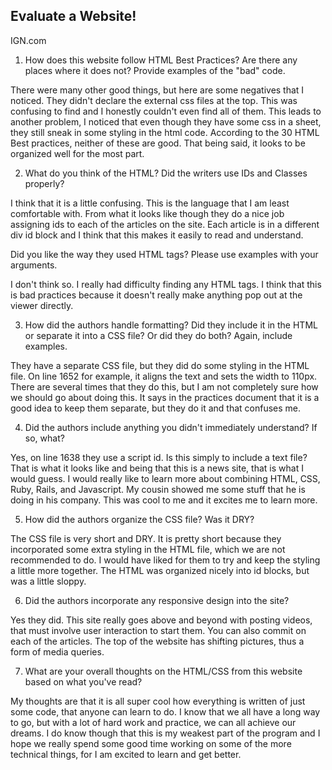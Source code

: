 ## Evaluate a Website! 

IGN.com
 
1) How does this website follow HTML Best Practices? Are there any places where 
it does not?  Provide examples of the "bad" code.

There were many other good things, but here are some negatives that I noticed. They didn't declare the external css files at the top. This was confusing to find and I honestly couldn't even find all of them. This leads to another problem, I noticed that even though they have some css in a sheet, they still sneak in some styling in the html code. According to the 30 HTML Best practices, neither of these are good. That being said, it looks to be organized well for the most part. 
 
2) What do you think of the HTML? Did the writers use IDs and Classes properly? 

I think that it is a little confusing. This is the language that I am least comfortable with. From what it looks like though they do a nice job assigning ids to each of the articles on the site. Each article is in a different div id block and I think that this makes it easily to read and understand. 

Did you like the way they used HTML tags?  Please use examples with your arguments.

I don't think so. I really had difficulty finding any HTML tags. I think that this is bad practices because it doesn't really make anything pop out at the viewer directly.
 
3) How did the authors handle formatting? Did they include it in the HTML or 
separate it into a CSS file? Or did they do both?  Again, include examples.

They have a separate CSS file, but they did do some styling in the HTML file. On line 1652 for example, it aligns the text and sets the width to 110px. There are several times that they do this, but I am not completely sure how we should go about doing this. It says in the practices document that it is a good idea to keep them separate, but they do it and that confuses me. 
 
4) Did the authors include anything you didn't immediately understand? 
If so, what?

Yes, on line 1638 they use a script id. Is this simply to include a text file? That is what it looks like and being that this is a news site, that is what I would guess. I would really like to learn more about combining HTML, CSS, Ruby, Rails, and Javascript. My cousin showed me some stuff that he is doing in his company. This was cool to me and it excites me to learn more. 

 
5) How did the authors organize the CSS file? Was it DRY?

The CSS file is very short and DRY. It is pretty short because they incorporated some extra styling in the HTML file, which we are not recommended to do. I would have liked for them to try and keep the styling a little more together. The HTML was organized nicely into id blocks, but was a little sloppy. 
 
6) Did the authors incorporate any responsive design into the site?

Yes they did. This site really goes above and beyond with posting videos, that must involve user interaction to start them. You can also commit on each of the articles. The top of the website has shifting pictures, thus a form of media queries.
 
7) What are your overall thoughts on the HTML/CSS from this website based on 
what you've read?

My thoughts are that it is all super cool how everything is written of just some code, that anyone can learn to do. I know that we all have a long way to go, but with a lot of hard work and practice, we can all achieve our dreams. I do know though that this is my weakest part of the program and I hope we really spend some good time working on some of the more technical things, for I am excited to learn and get better. 